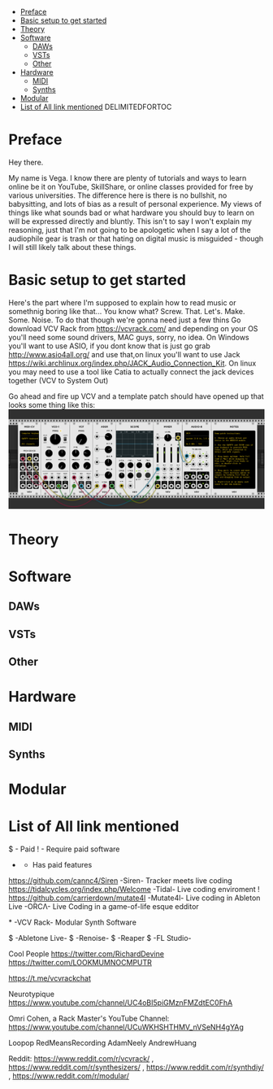    * [Preface](#preface)
   * [Basic setup to get started](#basic-setup-to-get-started)
   * [Theory](#theory)
   * [Software](#software)
      * [DAWs](#daws)
      * [VSTs](#vsts)
      * [Other](#other)
   * [Hardware](#hardware)
      * [MIDI](#midi)
      * [Synths](#synths)
   * [Modular](#modular)
   * [List of All link mentioned](#list-of-all-link-mentioned)
DELIMITEDFORTOC
# Preface

Hey there.

My name is Vega. I know there are plenty of tutorials and ways to learn online be it on YouTube, SkillShare, or online classes provided for free by various universities. The difference here is there is no bullshit, no babysitting, and lots of bias as a result of personal experience. My views of things like what sounds bad or what hardware you should buy to learn on will be expressed directly and bluntly. This isn't to say I won't explain my reasoning, just that I'm not going to be apologetic when I say a lot of the audiophile gear is trash or that hating on digital music is misguided - though I will still likely talk about  these things.

# Basic setup to get started

Here's the part where I'm supposed to explain how to read music or somethnig boring like that...
You know what? Screw. That. Let's. Make. Some. Noise.
To do that though we're gonna need just a few thins
Go download VCV Rack from https://vcvrack.com/ and depending on your OS you'll need some sound drivers, MAC guys, sorry, no idea. On Windows you'll want to use ASIO, if you dont know that is just go grab http://www.asio4all.org/ and use that,on linux you'll want to use Jack https://wiki.archlinux.org/index.php/JACK_Audio_Connection_Kit. On linux you may need to use a tool like Catia to actually connect the jack devices together (VCV to System Out)

Go ahead and fire up VCV and a template patch should have opened up that looks some thing like this:
![vcv1default](./imgs/vcv1default.png)

# Theory

# Software

## DAWs

## VSTs

## Other

# Hardware

## MIDI

## Synths

# Modular

# List of All link mentioned

\$ - Paid
! - Require paid software
* - Has paid features

https://github.com/cannc4/Siren -Siren- Tracker meets live coding
https://tidalcycles.org/index.php/Welcome -Tidal- Live coding enviroment
! https://github.com/carrierdown/mutate4l -Mutate4l- Live coding in Ableton Live
-ORCΛ- Live Coding in a game-of-life esque edditor

\* -VCV Rack- Modular Synth Software

\$ -Abletone Live-
\$ -Renoise-
\$ -Reaper
\$ -FL Studio-

Cool People
https://twitter.com/RichardDevine
https://twitter.com/LOOKMUMNOCMPUTR

https://t.me/vcvrackchat

Neurotypique https://www.youtube.com/channel/UC4oBI5piGMznFMZdtEC0FhA

Omri Cohen, a Rack Master's YouTube Channel: https://www.youtube.com/channel/UCuWKHSHTHMV_nVSeNH4gYAg

Loopop
RedMeansRecording
AdamNeely
AndrewHuang

Reddit: https://www.reddit.com/r/vcvrack/ , https://www.reddit.com/r/synthesizers/ , https://www.reddit.com/r/synthdiy/ , https://www.reddit.com/r/modular/


